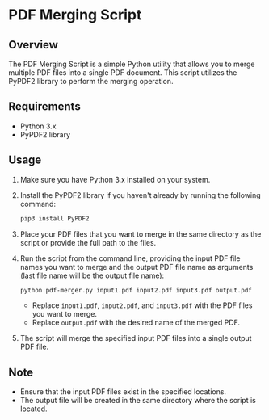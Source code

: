 # PDF Merging Script

## Overview

The PDF Merging Script is a simple Python utility that allows you to merge multiple PDF files into a single PDF document. This script utilizes the PyPDF2 library to perform the merging operation.

## Requirements

- Python 3.x
- PyPDF2 library

## Usage

1. Make sure you have Python 3.x installed on your system.

2. Install the PyPDF2 library if you haven't already by running the following command:
   ```bash
   pip3 install PyPDF2
   ```

3. Place your PDF files that you want to merge in the same directory as the script or provide the full path to the files.

4. Run the script from the command line, providing the input PDF file names you want to merge and the output PDF file name as arguments (last file name will be the output file name):
   ```bash
   python pdf-merger.py input1.pdf input2.pdf input3.pdf output.pdf
   ```

   - Replace `input1.pdf`, `input2.pdf`, and `input3.pdf` with the PDF files you want to merge.
   - Replace `output.pdf` with the desired name of the merged PDF.

5. The script will merge the specified input PDF files into a single output PDF file.

## Note

- Ensure that the input PDF files exist in the specified locations.
- The output file will be created in the same directory where the script is located.
